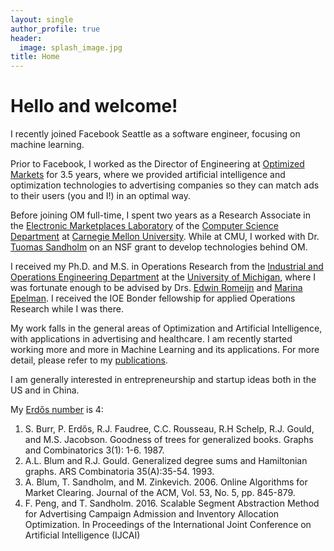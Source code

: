 ```yaml
---
layout: single
author_profile: true
header:
  image: splash_image.jpg
title: Home
---
```



Hello and welcome!
=========

I recently joined Facebook Seattle as a software engineer, focusing on machine learning. 

Prior to Facebook, I worked as the Director of Engineering at [Optimized Markets][om] for 3.5 years, where we provided artificial intelligence and optimization technologies to advertising companies so they can match ads to their users (you and I!) in an optimal way.

Before joining OM full-time, I spent two years as a Research Associate in the [Electronic Marketplaces Laboratory][lab] of the [Computer Science Department][csd] at [Carnegie Mellon University][cmu]. While at CMU, I worked with Dr. [Tuomas Sandholm][sandholm] on an NSF grant to develop technologies behind OM.

[//]: # (Tuomas is also the founder and CEO of OM.)

I received my Ph.D. and M.S. in Operations Research from the [Industrial and Operations Engineering Department][ioe] at the [University of Michigan][um], where I was fortunate enough to be advised by Drs. [Edwin Romeijn][romeijn] and [Marina Epelman][epelman]. I received the IOE Bonder fellowship for applied Operations Research while I was there.

My work falls in the general areas of Optimization and Artificial Intelligence, with applications in advertising and healthcare. I am recently started working more and more in Machine Learning and its applications. For more detail, please refer to my [publications][pub].

I am generally interested in entrepreneurship and startup ideas both in the US and in China.

My [Erdős number][erdos] is 4:

1. S. Burr, P. Erdős, R.J. Faudree, C.C. Rousseau, R.H Schelp, R.J. Gould, and M.S. Jacobson. Goodness of trees for generalized books. Graphs and Combinatorics 3(1): 1-6. 1987.
2. A.L. Blum and R.J. Gould. Generalized degree sums and Hamiltonian graphs. ARS Combinatoria 35(A):35-54. 1993.
3. A. Blum, T. Sandholm, and M. Zinkevich. 2006. Online Algorithms for Market Clearing. Journal of the ACM, Vol. 53, No. 5, pp. 845-879.
4. F. Peng, and T. Sandholm. 2016. Scalable Segment Abstraction Method for Advertising Campaign Admission and Inventory Allocation Optimization. In Proceedings of the International Joint Conference on Artificial Intelligence (IJCAI)

[om]: http://www.optimizedmarkets.com/
[lab]: http://www.cs.cmu.edu/~amem/
[csd]: http://www.csd.cs.cmu.edu/
[cmu]: http://www.cmu.edu/
[sandholm]: http://www.cs.cmu.edu/~sandholm/
[ioe]: http://www.engin.umich.edu/ioe/
[um]: http://www.umich.edu/
[romeijn]: https://www.isye.gatech.edu/users/edwin-romeijn/
[epelman]: http://www-personal.umich.edu/~mepelman/
[pub]: publications
[erdos]: https://en.wikipedia.org/wiki/Erdős_number

